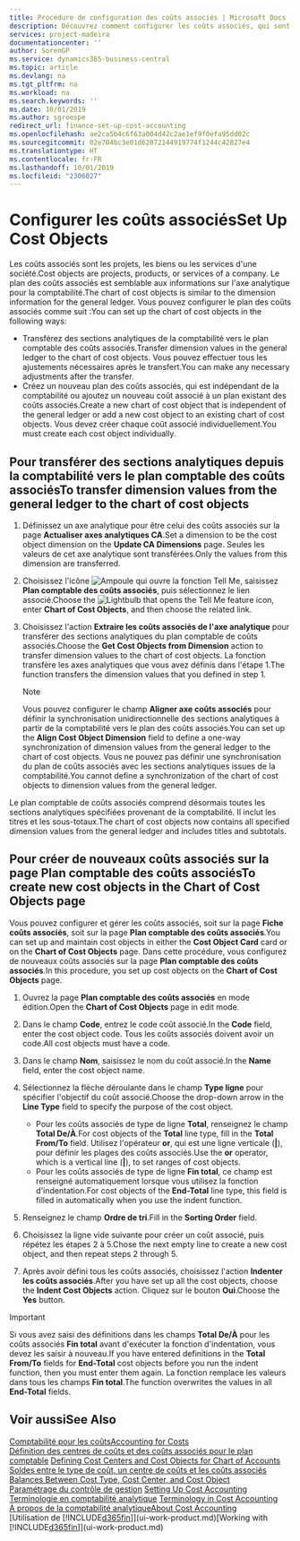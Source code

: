 ```yaml
---
title: Procédure de configuration des coûts associés | Microsoft Docs
description: Découvrez comment configurer les coûts associés, qui sont similaires aux axes analytiques pour la comptabilité.
services: project-madeira
documentationcenter: ''
author: SorenGP
ms.service: dynamics365-business-central
ms.topic: article
ms.devlang: na
ms.tgt_pltfrm: na
ms.workload: na
ms.search.keywords: ''
ms.date: 10/01/2019
ms.author: sgroespe
redirect_url: finance-set-up-cost-accounting
ms.openlocfilehash: ae2ca5b4c6f63a004d42c2ae1ef9f0efa95dd02c
ms.sourcegitcommit: 02e704bc3e01d62072144919774f1244c42827e4
ms.translationtype: HT
ms.contentlocale: fr-FR
ms.lasthandoff: 10/01/2019
ms.locfileid: "2306027"
---
```

# <a name="set-up-cost-objects"></a><span data-ttu-id="eff15-103">Configurer les coûts associés</span><span class="sxs-lookup"><span data-stu-id="eff15-103">Set Up Cost Objects</span></span>
<span data-ttu-id="eff15-104">Les coûts associés sont les projets, les biens ou les services d'une société.</span><span class="sxs-lookup"><span data-stu-id="eff15-104">Cost objects are projects, products, or services of a company.</span></span> <span data-ttu-id="eff15-105">Le plan des coûts associés est semblable aux informations sur l'axe analytique pour la comptabilité.</span><span class="sxs-lookup"><span data-stu-id="eff15-105">The chart of cost objects is similar to the dimension information for the general ledger.</span></span> <span data-ttu-id="eff15-106">Vous pouvez configurer le plan des coûts associés comme suit :</span><span class="sxs-lookup"><span data-stu-id="eff15-106">You can set up the chart of cost objects in the following ways:</span></span>  

* <span data-ttu-id="eff15-107">Transférez des sections analytiques de la comptabilité vers le plan comptable des coûts associés.</span><span class="sxs-lookup"><span data-stu-id="eff15-107">Transfer dimension values in the general ledger to the chart of cost objects.</span></span> <span data-ttu-id="eff15-108">Vous pouvez effectuer tous les ajustements nécessaires après le transfert.</span><span class="sxs-lookup"><span data-stu-id="eff15-108">You can make any necessary adjustments after the transfer.</span></span>  
* <span data-ttu-id="eff15-109">Créez un nouveau plan des coûts associés, qui est indépendant de la comptabilité ou ajoutez un nouveau coût associé à un plan existant des coûts associés.</span><span class="sxs-lookup"><span data-stu-id="eff15-109">Create a new chart of cost object that is independent of the general ledger or add a new cost object to an existing chart of cost objects.</span></span> <span data-ttu-id="eff15-110">Vous devez créer chaque coût associé individuellement.</span><span class="sxs-lookup"><span data-stu-id="eff15-110">You must create each cost object individually.</span></span>  

## <a name="to-transfer-dimension-values-from-the-general-ledger-to-the-chart-of-cost-objects"></a><span data-ttu-id="eff15-111">Pour transférer des sections analytiques depuis la comptabilité vers le plan comptable des coûts associés</span><span class="sxs-lookup"><span data-stu-id="eff15-111">To transfer dimension values from the general ledger to the chart of cost objects</span></span>  
1.  <span data-ttu-id="eff15-112">Définissez un axe analytique pour être celui des coûts associés sur la page **Actualiser axes analytiques CA**.</span><span class="sxs-lookup"><span data-stu-id="eff15-112">Set a dimension to be the cost object dimension on the **Update CA Dimensions** page.</span></span> <span data-ttu-id="eff15-113">Seules les valeurs de cet axe analytique sont transférées.</span><span class="sxs-lookup"><span data-stu-id="eff15-113">Only the values from this dimension are transferred.</span></span>  
2.  <span data-ttu-id="eff15-114">Choisissez l'icône ![Ampoule qui ouvre la fonction Tell Me](media/ui-search/search_small.png "Dites-moi ce que vous voulez faire"), saisissez **Plan comptable des coûts associés**, puis sélectionnez le lien associé.</span><span class="sxs-lookup"><span data-stu-id="eff15-114">Choose the ![Lightbulb that opens the Tell Me feature](media/ui-search/search_small.png "Tell me what you want to do") icon, enter **Chart of Cost Objects**, and then choose the related link.</span></span>  
3.  <span data-ttu-id="eff15-115">Choisissez l'action **Extraire les coûts associés de l'axe analytique** pour transférer des sections analytiques du plan comptable de coûts associés.</span><span class="sxs-lookup"><span data-stu-id="eff15-115">Choose the **Get Cost Objects from Dimension** action to transfer dimension values to the chart of cost objects.</span></span> <span data-ttu-id="eff15-116">La fonction transfère les axes analytiques que vous avez définis dans l'étape 1.</span><span class="sxs-lookup"><span data-stu-id="eff15-116">The function transfers the dimension values that you defined in step 1.</span></span>  

    > [!NOTE]  
    >  <span data-ttu-id="eff15-117">Vous pouvez configurer le champ **Aligner axe coûts associés** pour définir la synchronisation unidirectionnelle des sections analytiques à partir de la comptabilité vers le plan des coûts associés.</span><span class="sxs-lookup"><span data-stu-id="eff15-117">You can set up the **Align Cost Object Dimension**  field to define a one-way synchronization of dimension values from the general ledger to the chart of cost objects.</span></span> <span data-ttu-id="eff15-118">Vous ne pouvez pas définir une synchronisation du plan de coûts associés avec les sections analytiques issues de la comptabilité.</span><span class="sxs-lookup"><span data-stu-id="eff15-118">You cannot define a synchronization of the chart of cost objects to dimension values from the general ledger.</span></span>  

<span data-ttu-id="eff15-119">Le plan comptable de coûts associés comprend désormais toutes les sections analytiques spécifiées provenant de la comptabilité. Il inclut les titres et les sous-totaux.</span><span class="sxs-lookup"><span data-stu-id="eff15-119">The chart of cost objects now contains all specified dimension values from the general ledger and includes titles and subtotals.</span></span>  

## <a name="to-create-new-cost-objects-in-the-chart-of-cost-objects-page"></a><span data-ttu-id="eff15-120">Pour créer de nouveaux coûts associés sur la page Plan comptable des coûts associés</span><span class="sxs-lookup"><span data-stu-id="eff15-120">To create new cost objects in the Chart of Cost Objects page</span></span>  
<span data-ttu-id="eff15-121">Vous pouvez configurer et gérer les coûts associés, soit sur la page **Fiche coûts associés**, soit sur la page **Plan comptable des coûts associés**.</span><span class="sxs-lookup"><span data-stu-id="eff15-121">You can set up and maintain cost objects in either the **Cost Object Card** card or on the **Chart of Cost Objects** page.</span></span> <span data-ttu-id="eff15-122">Dans cette procédure, vous configurez de nouveaux coûts associés sur la page **Plan comptable des coûts associés**.</span><span class="sxs-lookup"><span data-stu-id="eff15-122">In this procedure, you set up cost objects on the **Chart of Cost Objects** page.</span></span>  

1.  <span data-ttu-id="eff15-123">Ouvrez la page **Plan comptable des coûts associés** en mode édition.</span><span class="sxs-lookup"><span data-stu-id="eff15-123">Open the **Chart of Cost Objects** page in edit mode.</span></span>  
2.  <span data-ttu-id="eff15-124">Dans le champ **Code**, entrez le code coût associé.</span><span class="sxs-lookup"><span data-stu-id="eff15-124">In the **Code** field, enter the cost object code.</span></span> <span data-ttu-id="eff15-125">Tous les coûts associés doivent avoir un code.</span><span class="sxs-lookup"><span data-stu-id="eff15-125">All cost objects must have a code.</span></span>  
3.  <span data-ttu-id="eff15-126">Dans le champ **Nom**, saisissez le nom du coût associé.</span><span class="sxs-lookup"><span data-stu-id="eff15-126">In the **Name** field, enter the cost object name.</span></span>  
4.  <span data-ttu-id="eff15-127">Sélectionnez la flèche déroulante dans le champ **Type ligne** pour spécifier l'objectif du coût associé.</span><span class="sxs-lookup"><span data-stu-id="eff15-127">Choose the drop-down arrow in the **Line Type** field to specify the purpose of the cost object.</span></span>  

    * <span data-ttu-id="eff15-128">Pour les coûts associés de type de ligne **Total**, renseignez le champ **Total De/À**.</span><span class="sxs-lookup"><span data-stu-id="eff15-128">For cost objects of the **Total** line type, fill in the **Total From/To** field.</span></span> <span data-ttu-id="eff15-129">Utilisez l'opérateur **or**, qui est une ligne verticale (**&#124;**), pour définir les plages des coûts associés.</span><span class="sxs-lookup"><span data-stu-id="eff15-129">Use the **or** operator, which is a vertical line (**&#124;**), to set ranges of cost objects.</span></span>  
    * <span data-ttu-id="eff15-130">Pour les coûts associés de type de ligne **Fin total**, ce champ est renseigné automatiquement lorsque vous utilisez la fonction d'indentation.</span><span class="sxs-lookup"><span data-stu-id="eff15-130">For cost objects of the **End-Total** line type, this field is filled in automatically when you use  the indent function.</span></span>  
5.  <span data-ttu-id="eff15-131">Renseignez le champ **Ordre de tri**.</span><span class="sxs-lookup"><span data-stu-id="eff15-131">Fill in the **Sorting Order** field.</span></span>  
6.  <span data-ttu-id="eff15-132">Choisissez la ligne vide suivante pour créer un coût associé, puis répétez les étapes 2 à 5.</span><span class="sxs-lookup"><span data-stu-id="eff15-132">Chose the next empty line to create a new cost object, and then repeat steps 2 through 5.</span></span>  
7.  <span data-ttu-id="eff15-133">Après avoir défini tous les coûts associés, choisissez l'action **Indenter les coûts associés**.</span><span class="sxs-lookup"><span data-stu-id="eff15-133">After you have set up all the cost objects, choose the **Indent Cost Objects** action.</span></span> <span data-ttu-id="eff15-134">Cliquez sur le bouton **Oui**.</span><span class="sxs-lookup"><span data-stu-id="eff15-134">Choose the **Yes** button.</span></span>  

> [!IMPORTANT]  
>  <span data-ttu-id="eff15-135">Si vous avez saisi des définitions dans les champs **Total De/À** pour les coûts associés **Fin total** avant d'exécuter la fonction d'indentation, vous devez les saisir à nouveau.</span><span class="sxs-lookup"><span data-stu-id="eff15-135">If you have entered definitions in the **Total From/To** fields for **End-Total** cost objects before you run the indent function, then you must enter them again.</span></span> <span data-ttu-id="eff15-136">La fonction remplace les valeurs dans tous les champs **Fin total**.</span><span class="sxs-lookup"><span data-stu-id="eff15-136">The function overwrites the values in all **End-Total** fields.</span></span>  

## <a name="see-also"></a><span data-ttu-id="eff15-137">Voir aussi</span><span class="sxs-lookup"><span data-stu-id="eff15-137">See Also</span></span>  
[<span data-ttu-id="eff15-138">Comptabilité pour les coûts</span><span class="sxs-lookup"><span data-stu-id="eff15-138">Accounting for Costs</span></span>](finance-manage-cost-accounting.md)  
<span data-ttu-id="eff15-139">[Définition des centres de coûts et des coûts associés pour le plan comptable](finance-defining-cost-centers-and-cost-objects-for-chart-of-accounts.md) </span><span class="sxs-lookup"><span data-stu-id="eff15-139">[Defining Cost Centers and Cost Objects for Chart of Accounts](finance-defining-cost-centers-and-cost-objects-for-chart-of-accounts.md) </span></span>  
<span data-ttu-id="eff15-140">[Soldes entre le type de coût, un centre de coûts et les coûts associés](finance-balances-between-cost-type-cost-center-and-cost-object.md) </span><span class="sxs-lookup"><span data-stu-id="eff15-140">[Balances Between Cost Type, Cost Center, and Cost Object](finance-balances-between-cost-type-cost-center-and-cost-object.md) </span></span>  
<span data-ttu-id="eff15-141">[Paramétrage du contrôle de gestion](finance-set-up-cost-accounting.md) </span><span class="sxs-lookup"><span data-stu-id="eff15-141">[Setting Up Cost Accounting](finance-set-up-cost-accounting.md) </span></span>  
<span data-ttu-id="eff15-142">[Terminologie en comptabilité analytique](finance-terminology-in-cost-accounting.md) </span><span class="sxs-lookup"><span data-stu-id="eff15-142">[Terminology in Cost Accounting](finance-terminology-in-cost-accounting.md) </span></span>  
[<span data-ttu-id="eff15-143">À propos de la comptabilité analytique</span><span class="sxs-lookup"><span data-stu-id="eff15-143">About Cost Accounting</span></span>](finance-about-cost-accounting.md)  
<span data-ttu-id="eff15-144">[Utilisation de [!INCLUDE[d365fin](includes/d365fin_md.md)]](ui-work-product.md)</span><span class="sxs-lookup"><span data-stu-id="eff15-144">[Working with [!INCLUDE[d365fin](includes/d365fin_md.md)]](ui-work-product.md)</span></span>
